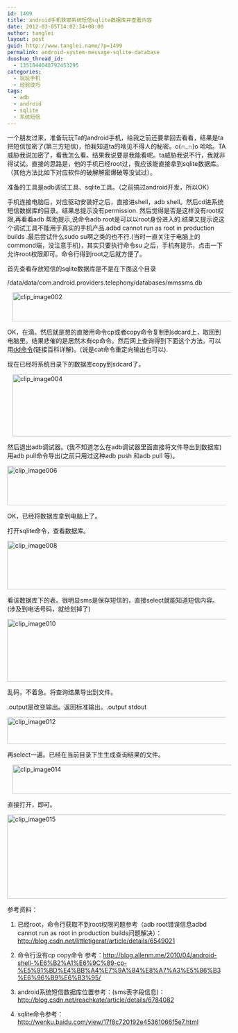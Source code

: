 ```yaml
---
id: 1499
title: android手机获取系统短信sqlite数据库并查看内容
date: 2012-03-05T14:02:34+00:00
author: tanglei
layout: post
guid: http://www.tanglei.name/?p=1499
permalink: android-system-message-sqlite-database
duoshuo_thread_id:
  - 1351844048792453295
categories:
  - 玩玩手机
  - 经验技巧
tags:
  - adb
  - android
  - sqlite
  - 系统短信
---
```

一个朋友过来，准备玩玩Ta的android手机，给我之前还要拿回去看看，结果是ta把短信加密了(第三方短信)，怕我知道ta的啥见不得人的秘密。o(∩_∩)o 哈哈。TA威胁我说加密了，看我怎么看。结果我说要是我能看呢。ta威胁我说不行，我就非得试试。直接的思路是，他的手机已经root过，我应该能直接拿到sqlite数据库。（其他方法比如下对应软件的破解解密爆破等没试过）。

准备的工具是adb调试工具、sqlite工具。（之前搞过android开发，所以OK）

手机连接电脑后，对应驱动安装好之后，直接进shell，adb shell。然后cd进系统短信数据库的目录。结果总提示没有permission. 然后觉得是否是这样没有root权限,再看看adb 帮助提示,说命令adb root是可以以root身份进入的.结果又提示说这个调试工具不能用于真实的手机产品.adbd cannot run as root in production builds .最后尝试什么sudo su啊之类的也不行.(当时一直关注于电脑上的commond端，没注意手机)，其实只要执行命令su 之后，手机有提示，点击一下允许root权限即可。命令行得到root之后就方便了。

首先查看存放短信的sqlite数据库是不是在下面这个目录

/data/data/com.android.providers.telephony/databases/mmssms.db

[<img style="display: inline; border: 0px;" title="clip_image002" src="http://www.tanglei.name/wp-content/uploads/2012/03/clip_image002_thumb.jpg" alt="clip_image002" width="644" height="67" border="0" hspace="12" />](http://www.tanglei.name/wp-content/uploads/2012/03/clip_image002.jpg)

OK，在滴。然后就是想的直接用命令cp或者copy命令复制到sdcard上，取回到电脑里。结果悲催的是居然木有cp命令。然后网上查询得到下面这个方法。可以用[dd命令](http://baike.baidu.com/view/3568252.htm)(链接百科详解)。(说是cat命令重定向输出也可以).

现在已经将系统目录下的数据库copy到sdcard了。

[<img style="display: inline; border: 0px;" title="clip_image004" src="http://www.tanglei.name/wp-content/uploads/2012/03/clip_image004_thumb.jpg" alt="clip_image004" width="644" height="143" border="0" hspace="12" data-pinit="registered" />](http://www.tanglei.name/wp-content/uploads/2012/03/clip_image004.jpg)

然后退出adb调试器。(我不知道怎么在adb调试器里面直接将文件导出到数据库)用adb pull命令导出(之前只用过这种adb push 和adb pull 等)。

[<img style="display: inline; border: 0px;" title="clip_image006" src="http://www.tanglei.name/wp-content/uploads/2012/03/clip_image006_thumb.jpg" alt="clip_image006" width="644" height="91" border="0" />](http://www.tanglei.name/wp-content/uploads/2012/03/clip_image006.jpg)

OK，已经将数据库拿到电脑上了。

打开sqlite命令，查看数据库。

[<img style="display: inline; border: 0px;" title="clip_image008" src="http://www.tanglei.name/wp-content/uploads/2012/03/clip_image008_thumb.jpg" alt="clip_image008" width="644" height="112" border="0" data-pinit="registered" />](http://www.tanglei.name/wp-content/uploads/2012/03/clip_image008.jpg)

看该数据库下的表。很明显sms是保存短信的，直接select就能知道短信内容。(涉及到电话号码，就给划掉了)

[<img style="display: inline; border: 0px;" title="clip_image010" src="http://www.tanglei.name/wp-content/uploads/2012/03/clip_image010_thumb.jpg" alt="clip_image010" width="644" height="144" border="0" data-pinit="registered" />](http://www.tanglei.name/wp-content/uploads/2012/03/clip_image010.jpg)

乱码，不着急。将查询结果导出到文件。

.output是改变输出。返回标准输出。.output stdout

[<img style="display: inline; border: 0px;" title="clip_image012" src="http://www.tanglei.name/wp-content/uploads/2012/03/clip_image012_thumb.jpg" alt="clip_image012" width="644" height="62" border="0" />](http://www.tanglei.name/wp-content/uploads/2012/03/clip_image012.jpg)

再select一遍。已经在当前目录下生生成查询结果的文件。

[<img style="display: inline; border: 0px;" title="clip_image014" src="http://www.tanglei.name/wp-content/uploads/2012/03/clip_image014_thumb.jpg" alt="clip_image014" width="644" height="67" border="0" hspace="12" />](http://www.tanglei.name/wp-content/uploads/2012/03/clip_image014.jpg)

直接打开，即可。

[<img style="display: inline; border: 0px;" title="clip_image015" src="http://www.tanglei.name/wp-content/uploads/2012/03/clip_image015_thumb.jpg" alt="clip_image015" width="644" height="194" border="0" data-pinit="registered" />](http://www.tanglei.name/wp-content/uploads/2012/03/clip_image015.jpg)

参考资料：

1. 已经root，命令行获取不到root权限问题参考（adb root错误信息adbd cannot run as root in production builds问题解决）：<http://blog.csdn.net/littletigerat/article/details/6549021>

2. 命令行没有cp copy命令 参考：<http://blog.allenm.me/2010/04/android-shell-%E6%B2%A1%E6%9C%89-cp-%E5%91%BD%E4%BB%A4%E7%9A%84%E8%A7%A3%E5%86%B3%E6%96%B9%E6%B3%95/>

3. android系统短信数据库位置参考：(sms表字段信息)：<http://blog.csdn.net/reachkate/article/details/6784082>

4. sqlite命令参考：<http://wenku.baidu.com/view/17f8c720192e45361066f5e7.html>
